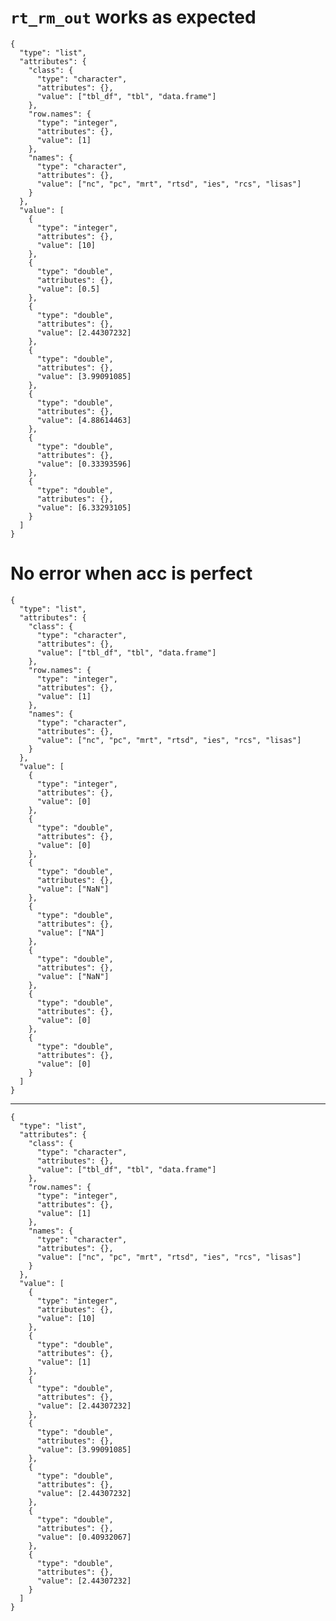 # `rt_rm_out` works as expected

    {
      "type": "list",
      "attributes": {
        "class": {
          "type": "character",
          "attributes": {},
          "value": ["tbl_df", "tbl", "data.frame"]
        },
        "row.names": {
          "type": "integer",
          "attributes": {},
          "value": [1]
        },
        "names": {
          "type": "character",
          "attributes": {},
          "value": ["nc", "pc", "mrt", "rtsd", "ies", "rcs", "lisas"]
        }
      },
      "value": [
        {
          "type": "integer",
          "attributes": {},
          "value": [10]
        },
        {
          "type": "double",
          "attributes": {},
          "value": [0.5]
        },
        {
          "type": "double",
          "attributes": {},
          "value": [2.44307232]
        },
        {
          "type": "double",
          "attributes": {},
          "value": [3.99091085]
        },
        {
          "type": "double",
          "attributes": {},
          "value": [4.88614463]
        },
        {
          "type": "double",
          "attributes": {},
          "value": [0.33393596]
        },
        {
          "type": "double",
          "attributes": {},
          "value": [6.33293105]
        }
      ]
    }

# No error when acc is perfect

    {
      "type": "list",
      "attributes": {
        "class": {
          "type": "character",
          "attributes": {},
          "value": ["tbl_df", "tbl", "data.frame"]
        },
        "row.names": {
          "type": "integer",
          "attributes": {},
          "value": [1]
        },
        "names": {
          "type": "character",
          "attributes": {},
          "value": ["nc", "pc", "mrt", "rtsd", "ies", "rcs", "lisas"]
        }
      },
      "value": [
        {
          "type": "integer",
          "attributes": {},
          "value": [0]
        },
        {
          "type": "double",
          "attributes": {},
          "value": [0]
        },
        {
          "type": "double",
          "attributes": {},
          "value": ["NaN"]
        },
        {
          "type": "double",
          "attributes": {},
          "value": ["NA"]
        },
        {
          "type": "double",
          "attributes": {},
          "value": ["NaN"]
        },
        {
          "type": "double",
          "attributes": {},
          "value": [0]
        },
        {
          "type": "double",
          "attributes": {},
          "value": [0]
        }
      ]
    }

---

    {
      "type": "list",
      "attributes": {
        "class": {
          "type": "character",
          "attributes": {},
          "value": ["tbl_df", "tbl", "data.frame"]
        },
        "row.names": {
          "type": "integer",
          "attributes": {},
          "value": [1]
        },
        "names": {
          "type": "character",
          "attributes": {},
          "value": ["nc", "pc", "mrt", "rtsd", "ies", "rcs", "lisas"]
        }
      },
      "value": [
        {
          "type": "integer",
          "attributes": {},
          "value": [10]
        },
        {
          "type": "double",
          "attributes": {},
          "value": [1]
        },
        {
          "type": "double",
          "attributes": {},
          "value": [2.44307232]
        },
        {
          "type": "double",
          "attributes": {},
          "value": [3.99091085]
        },
        {
          "type": "double",
          "attributes": {},
          "value": [2.44307232]
        },
        {
          "type": "double",
          "attributes": {},
          "value": [0.40932067]
        },
        {
          "type": "double",
          "attributes": {},
          "value": [2.44307232]
        }
      ]
    }

